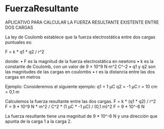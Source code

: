 # FuerzaResultante
APLICATIVO PARA CALCULAR LA FUERZA RESULTANTE EXISTENTE ENTRE DOS CARGAS

La ley de Coulomb establece que la fuerza electrostática entre dos cargas puntuales es:

F = k * q1 * q2 / r^2


donde:
•	F es la magnitud de la fuerza electrostática en newtons
•	k es la constante de Coulomb, con un valor de 9 × 10^9 N m^2 C^-2
•	q1 y q2 son las magnitudes de las cargas en coulombs
•	r es la distancia entre las dos cargas en metros

Ejemplo:
Consideremos el siguiente ejemplo:
q1 = 1 μC
q2 = -1 μC
r = 10 cm = 0,1 m

Calculemos la fuerza resultante entre las dos cargas.
F = k * (q1 * q2) / r^2
F = 9 * 10^9 N * m^2 / C^2 * (1 μC * -1 μC) / (0,1 m)^2
F = 9 * 10^-6 N

La fuerza resultante tiene una magnitud de 9 * 10^-6 N y una dirección que apunta de la carga 1 a la carga 2.
